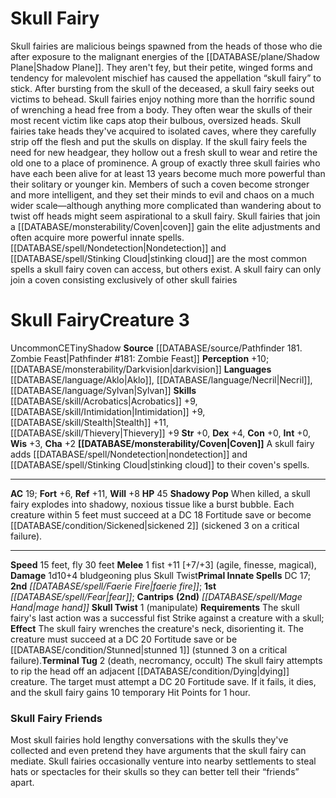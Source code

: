 ﻿---
ac: '19'
alignment: CE
charisma: '+2'
constitution: '+0'
creature_ability:
- Coven
- Shadowy Pop
- Skull Twist
- Terminal Tug
dexterity: '+4'
fly_speed: '30'
fortitude: '+6'
hp: '45'
id: '2034'
intelligence: '+0'
land_speed: '15'
language:
- '[[DATABASE/language/Aklo|Aklo]]'
- '[[DATABASE/language/Necril|Necril]]'
- '[[DATABASE/language/Sylvan|Sylvan]]'
level: '3'
max_speed: '30'
name: Skull Fairy
perception: '+10'
rarity: Uncommon
reflex: '+11'
sense:
- '[[DATABASE/monsterability/Darkvision|darkvision]]'
size: Tiny
skill:
- '[[DATABASE/skill/Acrobatics|Acrobatics]] +9'
- '[[DATABASE/skill/Intimidation|Intimidation]] +9'
- '[[DATABASE/skill/Stealth|Stealth]] +11'
- '[[DATABASE/skill/Thievery|Thievery]] +9'
source: '[[DATABASE/source/Pathfinder 181. Zombie Feast|Pathfinder #181: Zombie Feast]]'
speed:
- 15 feet
- fly 30 feet
spell:
- '[[DATABASE/spell/Faerie Fire|Faerie Fire]]'
- '[[DATABASE/spell/Fear|Fear]]'
- '[[DATABASE/spell/Mage Hand|Mage Hand]]'
strength: '+0'
strength_req: '0'
strongest_save:
- Reflex
trait:
- '[[DATABASE/trait/Shadow|Shadow]]'
- '[[DATABASE/trait/Uncommon|Uncommon]]'
type: Creature
vision: Darkvision
weakest_save:
- Fortitude
will: '+8'
wisdom: '+3'

---
# Skull Fairy

Skull fairies are malicious beings spawned from the heads of those who die after exposure to the malignant energies of the [[DATABASE/plane/Shadow Plane|Shadow Plane]]. They aren't fey, but their petite, winged forms and tendency for malevolent mischief has caused the appellation “skull fairy” to stick.
 After bursting from the skull of the deceased, a skull fairy seeks out victims to behead. Skull fairies enjoy nothing more than the horrific sound of wrenching a head free from a body. They often wear the skulls of their most recent victim like caps atop their bulbous, oversized heads. Skull fairies take heads they've acquired to isolated caves, where they carefully strip off the flesh and put the skulls on display. If the skull fairy feels the need for new headgear, they hollow out a fresh skull to wear and retire the old one to a place of prominence.
 A group of exactly three skull fairies who have each been alive for at least 13 years become much more powerful than their solitary or younger kin. Members of such a coven become stronger and more intelligent, and they set their minds to evil and chaos on a much wider scale—although anything more complicated than wandering about to twist off heads might seem aspirational to a skull fairy. Skull fairies that join a [[DATABASE/monsterability/Coven|coven]] gain the elite adjustments and often acquire more powerful innate spells. [[DATABASE/spell/Nondetection|Nondetection]] and [[DATABASE/spell/Stinking Cloud|stinking cloud]] are the most common spells a skull fairy coven can access, but others exist. A skull fairy can only join a coven consisting exclusively of other skull fairies

# Skull Fairy<span class="item-type">Creature 3</span>

<span class="trait-uncommon item-trait">Uncommon</span><span class="trait-alignment item-trait">CE</span><span class="trait-size item-trait">Tiny</span><span class="item-trait">Shadow</span>
**Source** [[DATABASE/source/Pathfinder 181. Zombie Feast|Pathfinder #181: Zombie Feast]]
**Perception** +10; [[DATABASE/monsterability/Darkvision|darkvision]]
**Languages** [[DATABASE/language/Aklo|Aklo]], [[DATABASE/language/Necril|Necril]], [[DATABASE/language/Sylvan|Sylvan]]
**Skills** [[DATABASE/skill/Acrobatics|Acrobatics]] +9, [[DATABASE/skill/Intimidation|Intimidation]] +9, [[DATABASE/skill/Stealth|Stealth]] +11, [[DATABASE/skill/Thievery|Thievery]] +9
**Str** +0, **Dex** +4, **Con** +0, **Int** +0, **Wis** +3, **Cha** +2
**[[DATABASE/monsterability/Coven|Coven]]** A skull fairy adds [[DATABASE/spell/Nondetection|nondetection]] and [[DATABASE/spell/Stinking Cloud|stinking cloud]] to their coven's spells.

---
**AC** 19; **Fort** +6, **Ref** +11, **Will** +8
**HP** 45
<span class="in-box-ability">**Shadowy Pop** When killed, a skull fairy explodes into shadowy, noxious tissue like a burst bubble. Each creature within 5 feet must succeed at a DC 18 Fortitude save or become [[DATABASE/condition/Sickened|sickened 2]] (sickened 3 on a critical failure).</span>

---
**Speed** 15 feet, fly 30 feet
<span class="in-box-ability">**Melee** <span class="action-icon">1</span> fist +11 [+7/+3] (agile, finesse, magical), **Damage** 1d10+4 bludgeoning plus Skull Twist</span>**Primal Innate Spells** DC 17; **2nd** _[[DATABASE/spell/Faerie Fire|faerie fire]]_; **1st** _[[DATABASE/spell/Fear|fear]]_; **Cantrips** **(2nd)** _[[DATABASE/spell/Mage Hand|mage hand]]_
<span class="in-box-ability">**Skull Twist** <span class="action-icon">1</span> (manipulate) **Requirements** The skull fairy's last action was a successful fist Strike against a creature with a skull; **Effect** The skull fairy wrenches the creature's neck, disorienting it. The creature must succeed at a DC 20 Fortitude save or be [[DATABASE/condition/Stunned|stunned 1]] (stunned 3 on a critical failure).</span><span class="in-box-ability">**Terminal Tug** <span class="action-icon">2</span> (death, necromancy, occult) The skull fairy attempts to rip the head off an adjacent [[DATABASE/condition/Dying|dying]] creature. The target must attempt a DC 20 Fortitude save. If it fails, it dies, and the skull fairy gains 10 temporary Hit Points for 1 hour.</span>

###  Skull Fairy Friends

Most skull fairies hold lengthy conversations with the skulls they've collected and even pretend they have arguments that the skull fairy can mediate. Skull fairies occasionally venture into nearby settlements to steal hats or spectacles for their skulls so they can better tell their “friends” apart.